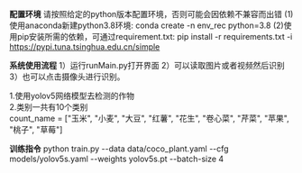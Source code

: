 

**配置环境**
请按照给定的python版本配置环境，否则可能会因依赖不兼容而出错
(1)使用anaconda新建python3.8环境:
conda create -n env_rec python=3.8
(2)使用pip安装所需的依赖，可通过requirement.txt:
pip install -r requirements.txt -i https://pypi.tuna.tsinghua.edu.cn/simple

**系统使用流程**
1）运行runMain.py打开界面
2）可以读取图片或者视频然后识别
3）也可以点击摄像头进行识别。


1.使用yolov5网络模型去检测的作物  
2.类别一共有10个类别  
count_name = ["玉米", "小麦", "大豆",
		   "红薯", "花生",
		   "卷心菜", "芹菜", "苹果",
		   "桃子", "草莓"]




**训练指令**
python train.py --data data/coco_plant.yaml --cfg models/yolov5s.yaml --weights yolov5s.pt --batch-size 4
